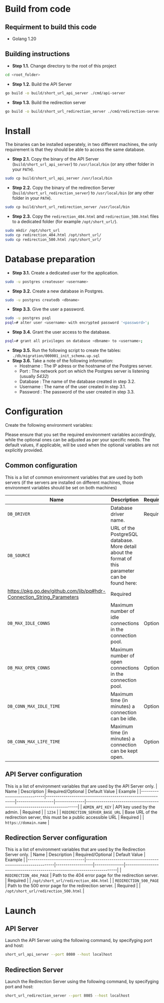 
# Build from code
## Requirment to build this code 
- Golang 1.20

## Building instructions
- **Step 1.1.** Change directory to the root of this project
```bash
cd <root_folder>
```
- **Step 1.2.** Build the API Server
```bash
go build -o build/short_url_api_server ./cmd/api-server
```

- **Step 1.3.** Build the redirection server
```bash
go build -o build/short_url_redirection_server ./cmd/redirection-server
```

# Install
The binaries can be installed seperately, in two different machines, the only requirement is that they should be able to access the same database.

- **Step 2.1.** Copy the binary of the API Server (`build/short_url_api_server`) to `/usr/local/bin` (or any other folder in your `PATH`).
```bash
sudo cp build/short_url_api_server /usr/local/bin
```

- **Step 2.2.** Copy the binary of the redirection Server (`build/short_url_redirection_server`) to `/usr/local/bin` (or any other folder in your `PATH`).
```bash
sudo cp build/short_url_redirection_server /usr/local/bin
```

- **Step 2.3.** Copy the `redirection_404.html` and `redirection_500.html` files to a dedicated folder (for example `/opt/short_url/`).
```bash
sudo mkdir /opt/short_url
sudo cp redirection_404.html /opt/short_url/
sudo cp redirection_500.html /opt/short_url/
```

# Database preparation
- **Step 3.1.** Create a dedicated user for the application.
```bash
sudo -u postgres createuser <username>
```

- **Step 3.2.** Create a new database in Postgres.
```bash
sudo -u postgres createdb <dbname>
```
- **Step 3.3.** Give the user a password.
```bash
sudo -u postgres psql
psql=# alter user <username> with encrypted password '<password>';
```

- **Step 3.4.** Grant the user access to the database.
```bash
psql=# grant all privileges on database <dbname> to <username>;
```

- **Step 3.5.** Run the following script to create the tables: `./db/migration/000001_init_schema.up.sql`
- **Step 3.6.** Take a note of the following information: 
    - Hostname : The IP adress or the hostname of the Postgres server.  
    - Port : The network port on which the Postgres server is listening (usually *5432*)
    - Database : The name of the database created in step 3.2.
    - Username : The name of the user created in step 3.1.
    - Password : The password of the user created in step 3.3.

# Configuration 
Create the following environment variables:

Please ensure that you set the required environment variables accordingly, while the optional ones can be adjusted as per your specific needs. 
The default values, if applicable, will be used when the optional variables are not explicitly provided.

## Common configuration 
This is a list of common environment variables that are used by both servers (if the servers are installed on different machines, those environment variables should be set on both machines)

| Name                        | Description                                                  | Required/Optional | Default Value | Example                                                                  |
|-----------------------------|--------------------------------------------------------------|-------------------|---------------|--------------------------------------------------------------------------|
| `DB_DRIVER`                 | Database driver name.                                        | Required          |               | `postgres`                                                               |
| `DB_SOURCE`                 | URL of the PostgreSQL database. More detail about the format of this parameter can be found here:
https://pkg.go.dev/github.com/lib/pq#hdr-Connection_String_Parameters                              | Required          |               | `postgresql://postgres:password@localhost:5433/postgres?sslmode=disable`1 |
| `DB_MAX_IDLE_CONNS`         | Maximum number of idle connections in the connection pool.    | Optional          | 5             | `5`                                                                      |
| `DB_MAX_OPEN_CONNS`         | Maximum number of open connections in the connection pool.    | Optional          | 10            | `10`                                                                     |
| `DB_CONN_MAX_IDLE_TIME`     | Maximum time (in minutes) a connection can be idle.           | Optional          | 1             | `1`                                                                      |
| `DB_CONN_MAX_LIFE_TIME`     | Maximum time (in minutes) a connection can be kept open.      | Optional          | 30            | `30`                                                                     |

## API Server configuration
This is a list of environment variables that are used by the API Server only.
| Name                        | Description                                                  | Required/Optional | Default Value | Example                                                                  |
|-----------------------------|--------------------------------------------------------------|-------------------|---------------|--------------------------------------------------------------------------|
| `ADMIN_API_KEY`             | API key used by the admin.                                   | Required          |               | `1234`                                                                   |
| `REDIRECTION_SERVER_BASE_URL` | Base URL of the redirection server, this must be a public accessible URL                           | Required          |               | `https://domain.name`                                                  |

## Redirection Server configuration
This is a list of environment variables that are used by the Redirection Server only.
| Name                        | Description                                                  | Required/Optional | Default Value | Example                                                                  |
|-----------------------------|--------------------------------------------------------------|-------------------|---------------|--------------------------------------------------------------------------|
| `REDIRECTION_404_PAGE`      | Path to the 404 error page for the redirection server.       | Required          |               | `/opt/short_url/redirection_404.html`                                    |
| `REDIRECTION_500_PAGE`      | Path to the 500 error page for the redirection server.       | Required          |               | `/opt/short_url/redirection_500.html`                                    |

# Launch

## API Server
Launch the API Server using the following command, by specifyging port and host:

```bash
short_url_api_server --port 8080 --host localhost 
```

## Redirection Server
Launch the Redirection Server using the following command, by specifyging port and host:

```bash
short_url_redirection_server --port 8085 --host localhost 
```
